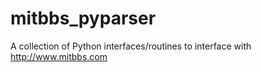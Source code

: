 mitbbs_pyparser
===============

A collection of Python interfaces/routines to interface with http://www.mitbbs.com 
